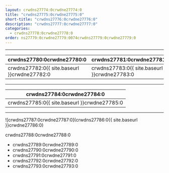 ```yaml
---
layout: crwdns27774:0crwdne27774:0
title: "crwdns27775:0crwdne27775:0"
short-title: "crwdns27776:0crwdne27776:0"
description: "crwdns27777:0crwdne27777:0"
categories:
  - crwdns27778:0crwdne27778:0
order: ns27779:0crwdne27779:0074crwdns27779:0crwdne27779:0
---
```

<hr />

| crwdns27780:0crwdne27780:0                   | crwdns27781:0crwdne27781:0                   |
| -------------------------------------------- | -------------------------------------------- |
| crwdns27782:0{{ site.baseurl }}crwdne27782:0 | crwdns27783:0{{ site.baseurl }}crwdne27783:0 |

<hr />

| crwdns27784:0crwdne27784:0                   |
| -------------------------------------------- |
| crwdns27785:0{{ site.baseurl }}crwdne27785:0 |

<hr />

![crwdns27787:0crwdne27787:0](crwdns27786:0{{ site.baseurl }}crwdne27786:0)

crwdns27788:0crwdne27788:0

- crwdns27789:0crwdne27789:0
- crwdns27790:0crwdne27790:0
- crwdns27791:0crwdne27791:0
- crwdns27792:0crwdne27792:0
- crwdns27793:0crwdne27793:0
